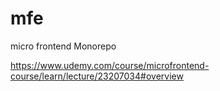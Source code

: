 # mfe
micro frontend Monorepo

   https://www.udemy.com/course/microfrontend-course/learn/lecture/23207034#overview
